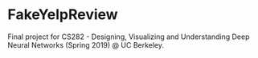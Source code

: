 # FakeYelpReview
Final project for CS282 - Designing, Visualizing and Understanding Deep Neural Networks (Spring 2019) @ UC Berkeley. 
